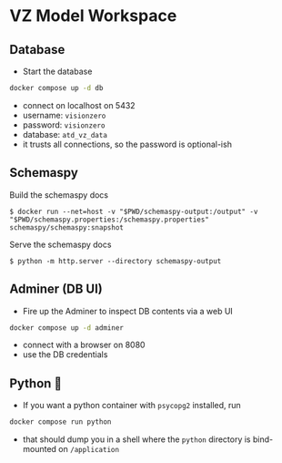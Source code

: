 # VZ Model Workspace

## Database

- Start the database

```bash
docker compose up -d db
```

- connect on localhost on 5432
- username: `visionzero`
- password: `visionzero`
- database: `atd_vz_data`
- it trusts all connections, so the password is optional-ish


## Schemaspy

Build the schemaspy docs

```shell
$ docker run --net=host -v "$PWD/schemaspy-output:/output" -v "$PWD/schemaspy.properties:/schemaspy.properties" schemaspy/schemaspy:snapshot
```

Serve the schemaspy docs

```shell
$ python -m http.server --directory schemaspy-output
```

## Adminer (DB UI)

- Fire up the Adminer to inspect DB contents via a web UI

```bash
docker compose up -d adminer
```

- connect with a browser on 8080
- use the DB credentials

## Python 🐍

- If you want a python container with `psycopg2` installed, run

```bash
docker compose run python
```

- that should dump you in a shell where the `python` directory is bind-mounted on `/application`
